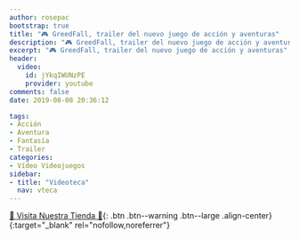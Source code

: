 ```yaml
---
author: rosepac
bootstrap: true
title: "🎮 GreedFall, trailer del nuevo juego de acción y aventuras"
description: "🎮 GreedFall, trailer del nuevo juego de acción y aventuras"
excerpt: "🎮 GreedFall, trailer del nuevo juego de acción y aventuras"
header:
  video:
    id: jYkqIWUNzPE
    provider: youtube
comments: false
date: 2019-08-08 20:36:12

tags:
- Acción
- Aventura
- Fantasía
- Trailer
categories:
- Vídeo Videojuegos
sidebar:
- title: "Videoteca"
  nav: vteca
---
```


[🎁 Visita Nuestra Tienda 🎁](https://www.amazon.es/shop/cibercursos){: .btn .btn--warning .btn--large .align-center}{:target="_blank" rel="nofollow,noreferrer"}